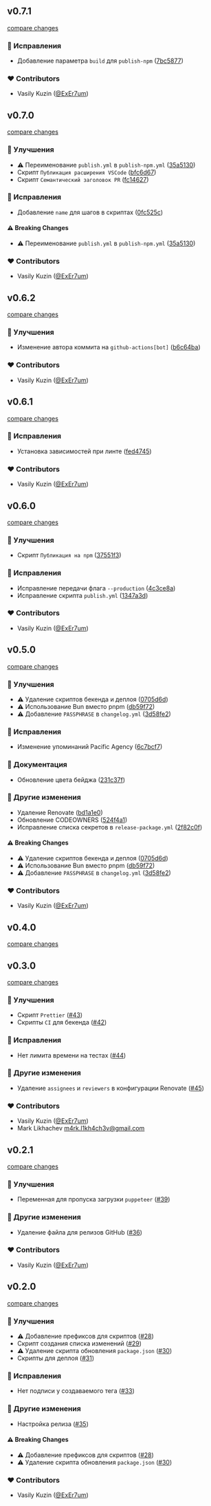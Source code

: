
## v0.7.1

[compare changes](https://github.com/ExEr7um/workflows/compare/v0.7.0...v0.7.1)

### 🐞 Исправления

- Добавление параметра `build` для `publish-npm` ([7bc5877](https://github.com/ExEr7um/workflows/commit/7bc5877))

### ❤️ Contributors

- Vasily Kuzin ([@ExEr7um](http://github.com/ExEr7um))

## v0.7.0

[compare changes](https://github.com/ExEr7um/workflows/compare/v0.6.2...v0.7.0)

### 🚀 Улучшения

- ⚠️  Переименование `publish.yml` в `publish-npm.yml` ([35a5130](https://github.com/ExEr7um/workflows/commit/35a5130))
- Скрипт `Публикация расширения VSCode` ([bfc6d67](https://github.com/ExEr7um/workflows/commit/bfc6d67))
- Скрипт `Семантический заголовок PR` ([fc14627](https://github.com/ExEr7um/workflows/commit/fc14627))

### 🐞 Исправления

- Добавление `name` для шагов в скриптах ([0fc525c](https://github.com/ExEr7um/workflows/commit/0fc525c))

#### ⚠️ Breaking Changes

- ⚠️  Переименование `publish.yml` в `publish-npm.yml` ([35a5130](https://github.com/ExEr7um/workflows/commit/35a5130))

### ❤️ Contributors

- Vasily Kuzin ([@ExEr7um](http://github.com/ExEr7um))

## v0.6.2

[compare changes](https://github.com/ExEr7um/workflows/compare/v0.6.1...v0.6.2)

### 🚀 Улучшения

- Изменение автора коммита на `github-actions[bot]` ([b6c64ba](https://github.com/ExEr7um/workflows/commit/b6c64ba))

### ❤️ Contributors

- Vasily Kuzin ([@ExEr7um](http://github.com/ExEr7um))

## v0.6.1

[compare changes](https://github.com/ExEr7um/workflows/compare/v0.6.0...v0.6.1)

### 🐞 Исправления

- Установка зависимостей при линте ([fed4745](https://github.com/ExEr7um/workflows/commit/fed4745))

### ❤️ Contributors

- Vasily Kuzin ([@ExEr7um](http://github.com/ExEr7um))

## v0.6.0

[compare changes](https://github.com/ExEr7um/workflows/compare/v0.5.0...v0.6.0)

### 🚀 Улучшения

- Скрипт `Публикация на npm` ([37551f3](https://github.com/ExEr7um/workflows/commit/37551f3))

### 🐞 Исправления

- Исправление передачи флага `--production` ([4c3ce8a](https://github.com/ExEr7um/workflows/commit/4c3ce8a))
- Исправление скрипта `publish.yml` ([1347a3d](https://github.com/ExEr7um/workflows/commit/1347a3d))

### ❤️ Contributors

- Vasily Kuzin ([@ExEr7um](http://github.com/ExEr7um))

## v0.5.0

[compare changes](https://github.com/ExEr7um/workflows/compare/v0.4.0...v0.5.0)

### 🚀 Улучшения

- ⚠️  Удаление скриптов бекенда и деплоя ([0705d6d](https://github.com/ExEr7um/workflows/commit/0705d6d))
- ⚠️  Использование Bun вместо pnpm ([db59f72](https://github.com/ExEr7um/workflows/commit/db59f72))
- ⚠️  Добавление `PASSPHRASE` в `changelog.yml` ([3d58fe2](https://github.com/ExEr7um/workflows/commit/3d58fe2))

### 🐞 Исправления

- Изменение упоминаний Pacific Agency ([6c7bcf7](https://github.com/ExEr7um/workflows/commit/6c7bcf7))

### 📖 Документация

- Обновление цвета бейджа ([231c37f](https://github.com/ExEr7um/workflows/commit/231c37f))

### 🏡 Другие изменения

- Удаление Renovate ([bd1a1e0](https://github.com/ExEr7um/workflows/commit/bd1a1e0))
- Обновление CODEOWNERS ([524f4a1](https://github.com/ExEr7um/workflows/commit/524f4a1))
- Исправление списка секретов в `release-package.yml` ([2f82c0f](https://github.com/ExEr7um/workflows/commit/2f82c0f))

#### ⚠️ Breaking Changes

- ⚠️  Удаление скриптов бекенда и деплоя ([0705d6d](https://github.com/ExEr7um/workflows/commit/0705d6d))
- ⚠️  Использование Bun вместо pnpm ([db59f72](https://github.com/ExEr7um/workflows/commit/db59f72))
- ⚠️  Добавление `PASSPHRASE` в `changelog.yml` ([3d58fe2](https://github.com/ExEr7um/workflows/commit/3d58fe2))

### ❤️ Contributors

- Vasily Kuzin ([@ExEr7um](http://github.com/ExEr7um))

## v0.4.0

[compare changes](https://github.com/Pacific-Agency/workflows/compare/v0.3.0...v0.4.0)

## v0.3.0

[compare changes](https://github.com/Pacific-Agency/workflows/compare/v0.2.1...v0.3.0)

### 🚀 Улучшения

- Скрипт `Prettier` ([#43](https://github.com/Pacific-Agency/workflows/pull/43))
- Скрипты `CI` для бекенда ([#42](https://github.com/Pacific-Agency/workflows/pull/42))

### 🐞 Исправления

- Нет лимита времени на тестах ([#44](https://github.com/Pacific-Agency/workflows/pull/44))

### 🏡 Другие изменения

- Удаление `assignees` и `reviewers` в конфигурации Renovate ([#45](https://github.com/Pacific-Agency/workflows/pull/45))

### ❤️  Contributors

- Vasily Kuzin ([@ExEr7um](http://github.com/ExEr7um))
- Mark Likhachev <m4rk.l1kh4ch3v@gmail.com>

## v0.2.1

[compare changes](https://github.com/Pacific-Agency/workflows/compare/v0.2.0...v0.2.1)


### 🚀 Улучшения

  - Переменная для пропуска загрузки `puppeteer` ([#39](https://github.com/Pacific-Agency/workflows/pull/39))

### 🏡 Другие изменения

  - Удаление файла для релизов GitHub ([#36](https://github.com/Pacific-Agency/workflows/pull/36))

### ❤️  Contributors

- Vasily Kuzin ([@ExEr7um](http://github.com/ExEr7um))

## v0.2.0

[compare changes](https://github.com/Pacific-Agency/workflows/compare/v0.1.1...v0.2.0)


### 🚀 Улучшения

  - ⚠️  Добавление префиксов для скриптов ([#28](https://github.com/Pacific-Agency/workflows/pull/28))
  - Скрипт создания списка изменений ([#29](https://github.com/Pacific-Agency/workflows/pull/29))
  - ⚠️  Удаление скрипта обновления `package.json` ([#30](https://github.com/Pacific-Agency/workflows/pull/30))
  - Скрипты для деплоя ([#31](https://github.com/Pacific-Agency/workflows/pull/31))

### 🐞 Исправления

  - Нет подписи у создаваемого тега ([#33](https://github.com/Pacific-Agency/workflows/pull/33))

### 🏡 Другие изменения

  - Настройка релиза ([#35](https://github.com/Pacific-Agency/workflows/pull/35))

#### ⚠️  Breaking Changes

  - ⚠️  Добавление префиксов для скриптов ([#28](https://github.com/Pacific-Agency/workflows/pull/28))
  - ⚠️  Удаление скрипта обновления `package.json` ([#30](https://github.com/Pacific-Agency/workflows/pull/30))

### ❤️  Contributors

- Vasily Kuzin ([@ExEr7um](http://github.com/ExEr7um))

